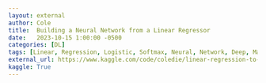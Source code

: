 ```yaml
---
layout: external
author: Cole
title:  Building a Neural Network from a Linear Regressor
date:   2023-10-15 1:00:00 -0500
categories: [DL]
tags: [Linear, Regression, Logistic, Softmax, Neural, Network, Deep, Machine, Learning, Python, PyTorch, Torch]
external_url: https://www.kaggle.com/code/coledie/linear-regression-to-nn
kaggle: True
---
```

